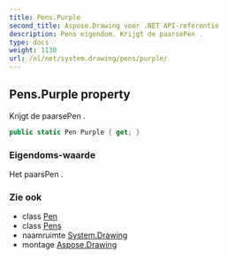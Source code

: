 ```yaml
---
title: Pens.Purple
second_title: Aspose.Drawing voor .NET API-referentie
description: Pens eigendom. Krijgt de paarsePen .
type: docs
weight: 1130
url: /nl/net/system.drawing/pens/purple/
---
```

## Pens.Purple property

Krijgt de paarsePen .

```csharp
public static Pen Purple { get; }
```

### Eigendoms-waarde

Het paarsPen .

### Zie ook

* class [Pen](../../pen/)
* class [Pens](../)
* naamruimte [System.Drawing](../../pens/)
* montage [Aspose.Drawing](../../../)


